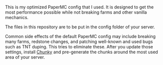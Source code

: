 This is my optimized PaperMC config that I used. It is designed to get the most performance possible while not breaking farms and other vanilla mechanics.

The files in this repository are to be put in the config folder of your server.

Common side effects of the default PaperMC config may include breaking many farms, redstone changes, and patching well-known and used bugs such as TNT duping. This tries to eliminate these. After you update those settings, install [Chunky](https://modrinth.com/plugin/chunky) and pre-generate the chunks around the most used area of your server.
